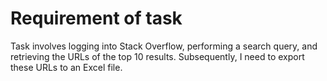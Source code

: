 
# Requirement of task

Task involves logging into Stack Overflow, performing a search query, and retrieving the URLs of the top 10 results. Subsequently, I need to export these URLs to an Excel file. 


